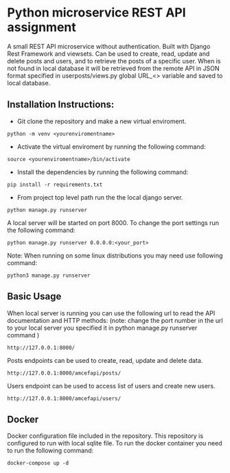 # Python microservice REST API assignment

A small REST API microservice without authentication. Built with Django Rest Framework and viewsets. Can be used to create, read, update and delete posts and users, and to retrieve the posts of a specific user. When <id> is not found in local database it will be retrieved from the remote API in JSON format specified in userposts/views.py global URL\_<> variable and saved to local database.

## Installation Instructions:

- Git clone the repository and make a new virtual enviroment.

```
python -m venv <yourenviromentname>
```

- Activate the virtual enviroment by running the following command:

```
source <yourenviromentname>/bin/activate
```

- Install the dependencies by running the following command:

```
pip install -r requirements.txt
```

- From project top level path run the the local django server.

```
python manage.py runserver
```

A local server will be started on port 8000. To change the port settings run the following command:

```
python manage.py runserver 0.0.0.0:<your_port>
```

Note: When running on some linux distributions you may need use following command:

```
python3 manage.py runserver
```

## Basic Usage

When local server is running you can use the following url to read the API documentation and HTTP methods:
(note: change the port number in the url to your local server you specified it  in python manage.py runserver command )



```
http://127.0.0.1:8000/
```

Posts endpoints can be used to create, read, update and delete data.

```
http://127.0.0.1:8000/amcefapi/posts/
```

Users endpoint can be used to access list of users and create new users.

```
http://127.0.0.1:8000/amcefapi/users/
```

## Docker

Docker configuration file included in the repository. This repository is configured to run with local sqlite file. To run the docker container you need to run the following command:

```
docker-compose up -d
```


















```
